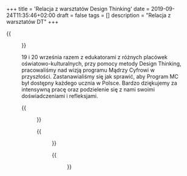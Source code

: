 +++
title = 'Relacja z warsztatów Design Thinking'
date = 2019-09-24T11:35:46+02:00
draft = false
tags = []
description = "Relacja z warsztatów DT"
+++

{{<figure src="/img/IMG_6972.JPG" title="">}}

19 i 20 września razem z edukatorami z różnych placówek oświatowo-kulturalnych,
przy pomocy metody Design Thinking, pracowaliśmy nad wizją programu Mądrzy
Cyfrowi w przyszłości. Zastanawialiśmy się jak sprawić, aby Program MC był
dostępny każdego ucznia w Polsce. Bardzo dziękujemy za intensywną pracę oraz
podzielenie się z nami swoimi doświadczeniami i refleksjami.

{{<figure src="/img/IMG_6982.JPG" title="">}}

{{<figure src="/img/IMG_6981.JPG" title="">}}

{{<figure src="/img/IMG_7011.JPG" title="">}}

